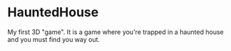 # HauntedHouse
My first 3D "game". It is a game where you're trapped in a haunted house and you must find you way out.

